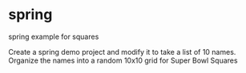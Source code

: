 # spring
spring example for squares

Create a spring demo project and modify it to take a list of 10 names.  Organize the names into a random 10x10 grid for Super Bowl Squares

